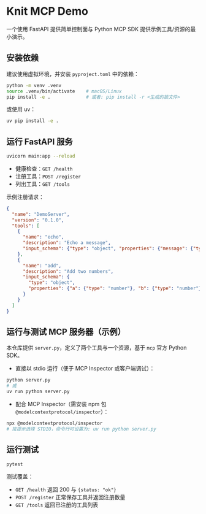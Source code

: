 # Knit MCP Demo

一个使用 FastAPI 提供简单控制面与 Python MCP SDK 提供示例工具/资源的最小演示。

## 安装依赖

建议使用虚拟环境，并安装 `pyproject.toml` 中的依赖：

```bash
python -m venv .venv
source .venv/bin/activate    # macOS/Linux
pip install -e .             # 或者: pip install -r <生成的锁文件>
```

或使用 uv：

```bash
uv pip install -e .
```

## 运行 FastAPI 服务

```bash
uvicorn main:app --reload
```

- 健康检查：`GET /health`
- 注册工具：`POST /register`
- 列出工具：`GET /tools`

示例注册请求：

```json
{
  "name": "DemoServer",
  "version": "0.1.0",
  "tools": [
    {
      "name": "echo",
      "description": "Echo a message",
      "input_schema": {"type": "object", "properties": {"message": {"type": "string"}}}
    },
    {
      "name": "add",
      "description": "Add two numbers",
      "input_schema": {
        "type": "object",
        "properties": {"a": {"type": "number"}, "b": {"type": "number"}}
      }
    }
  ]
}
```

## 运行与测试 MCP 服务器（示例）

本仓库提供 `server.py`，定义了两个工具与一个资源，基于 `mcp` 官方 Python SDK。

- 直接以 stdio 运行（便于 MCP Inspector 或客户端调试）：

```bash
python server.py
# 或
uv run python server.py
```

- 配合 MCP Inspector（需安装 npm 包 `@modelcontextprotocol/inspector`）：

```bash
npx @modelcontextprotocol/inspector
# 按提示选择 STDIO，命令行可设置为: uv run python server.py
```

## 运行测试

```bash
pytest
```

测试覆盖：
- `GET /health` 返回 200 与 `{status: "ok"}`
- `POST /register` 正常保存工具并返回注册数量
- `GET /tools` 返回已注册的工具列表